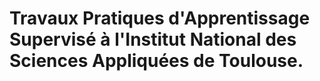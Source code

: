 # Travaux Pratiques d'Apprentissage Supervisé à l'Institut National des Sciences Appliquées de Toulouse.

